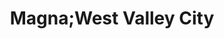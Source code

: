 ---
title: Magna;West Valley City
url: /magna-west-valley-city/
latitude: 40.697
longitude: -112.062
---